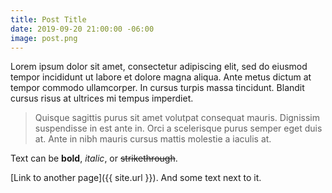 ```yaml
---
title: Post Title
date: 2019-09-20 21:00:00 -06:00
image: post.png
---
```


Lorem ipsum dolor sit amet, consectetur adipiscing elit, sed do eiusmod tempor incididunt ut labore et dolore magna aliqua. <!--more--> Ante metus dictum at tempor commodo ullamcorper. In cursus turpis massa tincidunt. Blandit cursus risus at ultrices mi tempus imperdiet.

> Quisque sagittis purus sit amet volutpat consequat mauris. Dignissim suspendisse in est ante in. Orci a scelerisque purus semper eget duis at. Ante in nibh mauris cursus mattis molestie a iaculis at.

Text can be **bold**, _italic_, or ~~strikethrough~~.

[Link to another page]({{ site.url }}). And some text next to it.

